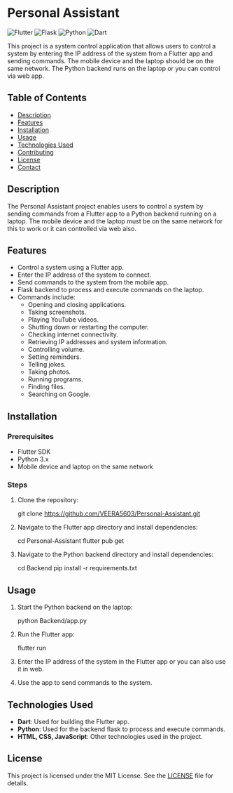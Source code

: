 
# Personal Assistant

![Flutter](https://img.shields.io/badge/Flutter-02569B?style=for-the-badge&logo=flutter&logoColor=white)
![Flask](https://img.shields.io/badge/Flask-000000?style=for-the-badge&logo=flask&logoColor=white)
![Python](https://img.shields.io/badge/Python-3776AB?style=for-the-badge&logo=python&logoColor=white)
![Dart](https://img.shields.io/badge/Dart-0175C2?style=for-the-badge&logo=dart&logoColor=white)

This project is a system control application that allows users to control a system by entering the IP address of the system from a Flutter app and sending commands. The mobile device and the laptop should be on the same network. The Python backend runs on the laptop or you can control via web app.

## Table of Contents
- [Description](#description)
- [Features](#features)
- [Installation](#installation)
- [Usage](#usage)
- [Technologies Used](#technologies-used)
- [Contributing](#contributing)
- [License](#license)
- [Contact](#contact)

## Description

The Personal Assistant project enables users to control a system by sending commands from a Flutter app to a Python backend running on a laptop. The mobile device and the laptop must be on the same network for this to work or it can controlled via web also.

## Features

- Control a system using a Flutter app.
- Enter the IP address of the system to connect.
- Send commands to the system from the mobile app.
- Flask backend to process and execute commands on the laptop.
- Commands include:
  - Opening and closing applications.
  - Taking screenshots.
  - Playing YouTube videos.
  - Shutting down or restarting the computer.
  - Checking internet connectivity.
  - Retrieving IP addresses and system information.
  - Controlling volume.
  - Setting reminders.
  - Telling jokes.
  - Taking photos.
  - Running programs.
  - Finding files.
  - Searching on Google.

## Installation

### Prerequisites

- Flutter SDK
- Python 3.x
- Mobile device and laptop on the same network

### Steps

1. Clone the repository:

    
    git clone https://github.com/VEERA5603/Personal-Assistant.git
 

2. Navigate to the Flutter app directory and install dependencies:

   
    cd Personal-Assistant
    flutter pub get


3. Navigate to the Python backend directory and install dependencies:

 
    cd Backend
    pip install -r requirements.txt
  

## Usage

1. Start the Python backend on the laptop:

  
    python Backend/app.py
 

2. Run the Flutter app:

   
    flutter run
   

3. Enter the IP address of the system in the Flutter app or you can also use it in web.

4. Use the app to send commands to the system.

## Technologies Used

- **Dart**: Used for building the Flutter app.
- **Python**: Used for the backend flask to process and execute commands.
- **HTML, CSS, JavaScript**: Other technologies used in the project.


## License

This project is licensed under the MIT License. See the [LICENSE](LICENSE) file for details.

